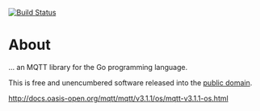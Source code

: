 [![Build Status](https://travis-ci.org/pascaldekloe/mqtt.svg?branch=master)](https://travis-ci.org/pascaldekloe/mqtt)

# About

… an MQTT library for the Go programming language.

This is free and unencumbered software released into the
[public domain](https://creativecommons.org/publicdomain/zero/1.0).


http://docs.oasis-open.org/mqtt/mqtt/v3.1.1/os/mqtt-v3.1.1-os.html
